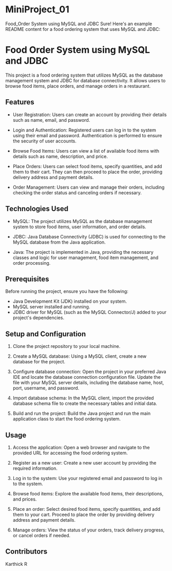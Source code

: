 # MiniProject_01
Food_Order System using MySQL and JDBC 
Sure! Here's an example README content for a food ordering system that uses MySQL and JDBC:

# Food Order System using MySQL and JDBC

This project is a food ordering system that utilizes MySQL as the database management system and JDBC for database connectivity. It allows users to browse food items, place orders, and manage orders in a restaurant. 

## Features

- User Registration: Users can create an account by providing their details such as name, email, and password.

- Login and Authentication: Registered users can log in to the system using their email and password. Authentication is performed to ensure the security of user accounts.

- Browse Food Items: Users can view a list of available food items with details such as name, description, and price.

- Place Orders: Users can select food items, specify quantities, and add them to their cart. They can then proceed to place the order, providing delivery address and payment details.

- Order Management: Users can view and manage their orders, including checking the order status and canceling orders if necessary.

## Technologies Used

- MySQL: The project utilizes MySQL as the database management system to store food items, user information, and order details.

- JDBC: Java Database Connectivity (JDBC) is used for connecting to the MySQL database from the Java application.

- Java: The project is implemented in Java, providing the necessary classes and logic for user management, food item management, and order processing.

## Prerequisites

Before running the project, ensure you have the following:

- Java Development Kit (JDK) installed on your system.
- MySQL server installed and running.
- JDBC driver for MySQL (such as the MySQL Connector/J) added to your project's dependencies.

## Setup and Configuration

1. Clone the project repository to your local machine.

2. Create a MySQL database: Using a MySQL client, create a new database for the project.

3. Configure database connection: Open the project in your preferred Java IDE and locate the database connection configuration file. Update the file with your MySQL server details, including the database name, host, port, username, and password.

4. Import database schema: In the MySQL client, import the provided database schema file to create the necessary tables and initial data.

5. Build and run the project: Build the Java project and run the main application class to start the food ordering system.

## Usage

1. Access the application: Open a web browser and navigate to the provided URL for accessing the food ordering system.

2. Register as a new user: Create a new user account by providing the required information.

3. Log in to the system: Use your registered email and password to log in to the system.

4. Browse food items: Explore the available food items, their descriptions, and prices.

5. Place an order: Select desired food items, specify quantities, and add them to your cart. Proceed to place the order by providing delivery address and payment details.

6. Manage orders: View the status of your orders, track delivery progress, or cancel orders if needed.

## Contributors
Karthick R

